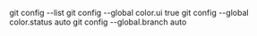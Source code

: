 git config --list
git config --global color.ui true 
git config --global color.status auto
git config --global.branch auto
